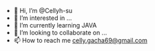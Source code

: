 - 👋 Hi, I’m @Cellyh-su
- 👀 I’m interested in ...
- 🌱 I’m currently learning JAVA
- 💞️ I’m looking to collaborate on ...
- 📫 How to reach me celly.gacha69@gmail.com

<!---
Cellyh-su/Cellyh-su is a ✨ special ✨ repository because its `README.md` (this file) appears on your GitHub profile.
You can click the Preview link to take a look at your changes.
--->

